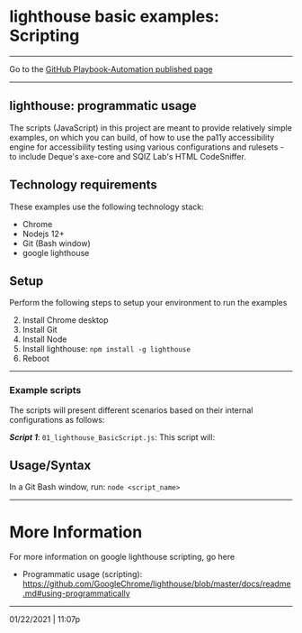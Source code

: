 # lighthouse basic examples: Scripting

<hr>

Go to the [GitHub Playbook-Automation published page](https://section508coordinators.github.io/Dev-Automation/)

<hr>

## lighthouse: programmatic usage

The scripts (JavaScript) in this project are meant to provide relatively simple examples, on which you can build, of how to use the pa11y  accessibility engine for accessibility testing using various configurations and rulesets - to include Deque's axe-core and SQIZ Lab's HTML CodeSniffer.  

## Technology requirements

These examples use the following technology stack:

- Chrome
- Nodejs 12+
- Git (Bash window)
- google lighthouse

## Setup

Perform the following steps to setup your environment to run the examples

2. Install Chrome desktop
2. Install Git 
2. Install Node
2. Install lighthouse: `npm install -g lighthouse`
2. Reboot

<hr>

### Example scripts

The scripts will present different scenarios based on their internal configurations as follows:

***Script 1***: `01_lighthouse_BasicScript.js`: This script will:

## Usage/Syntax

In a Git Bash window, run: `node <script_name>`

<hr>

# More Information

For more information on google lighthouse scripting, go here

- Programmatic usage (scripting): https://github.com/GoogleChrome/lighthouse/blob/master/docs/readme.md#using-programmatically

<hr>

01/22/2021 | 11:07p
